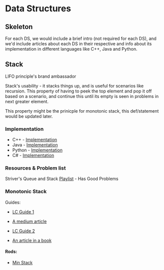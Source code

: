 # Data Structures

## Skeleton

For each DS, we would include a brief intro (not required for each DS), and we'd include articles about each DS in their respective and info about its implementation in different languages like C++, Java and Python.

## Stack

LIFO principle's brand ambassador

Stack's usability - it stacks things up, and is useful for scenarios like recursion.
This property of having to peek the top element and pop it off based on a scenario, and continue this until its empty is seen in problems in next greater element.

This property might be the prinicple for monotonic stack, this def/statement would be updated later.

### Implementation
- C++ - [Implementation](https://learn.microsoft.com/en-us/cpp/standard-library/stack-class?view=msvc-170)
- Java - [Implementation](https://docs.oracle.com/javase/10/docs/api/java/util/Stack.html)
- Python - [Implementation](https://docs.python.org/3/tutorial/datastructures.html)
- C# - [Implementation](https://learn.microsoft.com/en-us/dotnet/api/system.collections.stack?view=net-8.0)

### Resources & Problem list

Striver's Queue and Stack [Playlist](https://www.youtube.com/watch?v=NdDIaH91P0g&list=PLgUwDviBIf0pOd5zvVVSzgpo6BaCpHT9c&index=4) - Has Good Problems

### Monotonic Stack
Guides:
- [LC Guide 1](https://leetcode.com/discuss/study-guide/2347639/a-comprehensive-guide-and-template-for-monotonic-stack-based-problems)

- [A medium article](https://medium.com/@florian_algo/introduction-to-monotonic-stack-that-everyone-can-understand-e5f54467faaf)

- [LC Guide 2](https://leetcode.com/discuss/study-guide/3773642/Mastering-Monotonic-Stack%3A-Unlocking-Efficient-Problem-Solving-Pattern-Technique-Once-and-Forever)

- [An article in a book](https://liuzhenglaichn.gitbook.io/algorithm/monotonic-stack)
#### Rods: 
- [Min Stack](https://leetcode.com/problems/min-stack/description/?envType=study-plan-v2&envId=top-interview-150)
